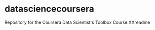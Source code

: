datasciencecoursera
===================

Repository for the Coursera Data Scientist's Toolbox Course
XXreadme
